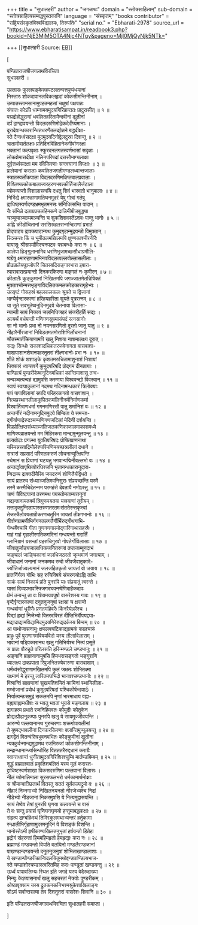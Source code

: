 +++
title = "सुधालहरी"
author = "जगन्नाथः"
domain = "स्तोत्रसाहित्यम्"
sub-domain = "स्तोत्रसाहित्यसम्बद्धपुस्तकानि"
language = "संस्कृतम्"
"books contributor" = "राष्ट्रियसंस्कृतविश्वविद्यालयः, तिरुपतिः"
"serial no." = "Ebharati-2978"
source_url = "https://www.ebharatisampat.in/readbook3.php?bookid=NjE3MjM5OTA4Njc4NTgy&pageno=MjI0MjQyNjk5NTk="

+++
[[सुधालहरी	Source: [EB](https://www.ebharatisampat.in/readbook3.php?bookid=NjE3MjM5OTA4Njc4NTgy&pageno=MjI0MjQyNjk5NTk=)]]

\[













पण्डितराजश्रीजगन्नाथविरचिता  
सुधालहरी ।

उल्लासः फुल्लपङ्केरुहपटलतन्मत्तपुष्पंधयानां  
निस्तारः शोकदावानलविकलहृदां कोकसीमन्तिनीनाम्‌ ।  
उत्पातस्तामसानामुपहतमहसां चक्षुषां पक्षपातः  
संघातः कोऽपि धाम्नामयमुदयगिरिप्रान्ततः प्रादुरासीत्‌ ॥ १ ॥  
पद्मद्रोहोद्धुराणां धवलितहरितामैन्दवीनां द्युतीनां  
दर्पं द्राग्द्रावयन्तो विदलदरुणिमोद्रेकदेदीप्यमानाः ।  
दूरादेवान्धकारान्धितधरणैतलद्योतने बद्धदीक्षा-  
स्ते दैन्यध्वंसदक्षा मुदमुदयदिनोद्वेलदुस्रा दिशन्तु ॥ २ ॥  
त्रातामीवार्तलक्षाः प्रतिदिनविहितानेकगीर्वाणरक्षा  
भक्तानां कल्पवृक्षाः स्फुरदनलगतस्वर्णभासां सदृक्षाः ।  
लोकक्षेमात्तदीक्षा नलिनपरिषदां दत्तसौभाग्यलाक्षा  
दुर्वृत्तध्वंसदक्षा मम रविकिरणाः सन्त्वघानां विपक्षाः ॥ ३ ॥  
प्रालेयानां करालाः कवलितजगतीमण्डलध्वान्तजालाः  
स्त्रातस्वर्लोकपाला विदलदरुणिमक्षिप्तबालप्रवालाः ।  
विश्लिष्यत्कोकबालाज्वरहरणभवत्कीर्तिजालैर्जटाला  
व्योमव्याप्तौ विशालास्त्वयि दधतु शिवं भास्वतो भानुमालाः ॥ ४ ॥  
निर्भिद्ये क्ष्मारुहाणामतिघनमुदरं येषु गोत्रां गतेषु  
द्राधिष्ठस्वर्णदण्डभ्रमभृतमनसः संनिधित्सन्ति पादान्‌ ।  
यैः संभिन्ने दलाग्रप्रचलहिमकणे दाडिमीबीजबुद्ध्या  
चञ्चूचाञ्चल्यमञ्चन्ति च शुकशिशवस्तेंऽशवः पान्तु भानोः ॥ ५ ॥  
अह्नि क्रीडोचितानां सरसिरुहलसन्मन्दिराणां प्रभाते  
प्रोद्घाट्य द्राक्कपाटान्यथ कुमुदगृहान्मुद्रयन्तो विमुक्तान्‌ ।  
सिञ्चन्तः किं च भूमीतलमखिलमपि क्षुण्णकाश्मीरनीरैः  
पायासुः श्रीसपर्याविरचनपटवः पद्मबन्धोः करा नः ॥ ६ ॥  
आलेपा हिङ्गुलानामिव धरणिभुजामच्छसौधाग्रमौलि-  
ष्वग्रेषु क्ष्मारुहाणामभिनवविदलत्पल्लवोल्लासलीलाः ।  
प्रौढप्रालेयपुञ्जोपरि चितस्वदिराङ्गारभारा इवारा-  
त्पारावारात्प्रयान्तो दिनकरकिरणा मङ्गलं नः कृषीरन्‌ ॥ ७ ॥  
कीलालैः कुङ्कुमानां निखिलमपि जगज्जालमेतन्निषिक्तं  
मुक्ताश्चोन्मत्तभृङ्गाविदलितकमलक्रोडकारागृहेभ्यः ।  
उत्सृष्टं गोसहस्रं बहलकलकलः श्रूयते च द्विजानां  
भाग्यैर्वृन्दारकाणां हरिहयहरिता सूयते पुत्ररत्नम्‌ ॥ ८ ॥  
या सूते सवभूतेष्वनुदिनमुदये चेतनाया विलासा-  
न्यान्ती सायं निकायं जलनिधिजठरं संजरीहर्ति सद्यः ।  
अत्यर्थं वर्धयन्ती मणिगणसुषमासंपदं रत्नसानोः  
सा नो भानोः प्रभा नो नयनसरणितो दूरतो जातु यातु ॥ ९ ॥  
नीहारैर्नीरजानां निबिडतमतमोराशिभिर्लोचनानां  
श्रौतस्मार्तक्रियाणामपि खलु निशया नाशमालक्ष्य दूरात्‌ ।  
सद्यः सिन्धोः सकाशादधिकतरजवेनागता वासवाशा-  
माशापाशानशेषानपहरतुतरां तीक्ष्णभानोः प्रभा नः ॥ १० ॥  
शीते शोकं शशाङ्के कृशतमरुचितामाशुनाशं निशायां  
धिक्कारं ध्वान्तवर्गे कुमुदपरिषदि प्रोद्गमं दीनतायाः ।  
पाण्डित्यं पुण्डरीकेष्वनुदिनमधिकां कान्तिमाशासु तन्व-  
न्नन्वञ्चत्यन्वहं द्यामुषसि करुणया विश्ववन्द्यो विवस्वान्‌ ॥ ११ ॥  
स्वापं स्वापाकुलानां गदमथ गदिनामन्धकारं त्रिलोक्याः  
पापं पापाविलानां सपदि परिहरन्नागतो वासवाशाम्‌ ।  
नित्यप्रस्थानलीलाकुपितकमलिनीनर्मनिर्माणकर्मा  
विश्वार्तित्राणधर्मा गगनमणिरसौ पातु शर्मानिशं वः ॥ १२ ॥  
अन्तर्नीरं नदीनामनुदिनमुदये बिम्बिता ये समन्ता-  
द्गीर्वाणाद्रेरुदञ्चन्मणिगणजटिलां मेदिनीं दर्शयन्ति ।  
विप्रप्रोत्क्षिप्तसंध्याञ्जलिजलकणिकाजालमाकाशमध्ये  
माणिक्यव्रातयन्तो मम मिहिरकरा मान्द्यमुन्मूलयन्तु ॥ १३ ॥  
प्रत्यग्रोढाः प्रगल्भा युवतिपरिषदः प्रोषितप्राणनाथा  
यस्मिन्नस्ताद्रिमौलेरुपरिमणिमयच्छत्रलीलां दधाने ।  
सत्रासं सप्रसादं परिणतकरुणं लोचनान्युत्क्षिपन्ति  
स्थेमानं स प्रियाणां घटयतु भगवान्पद्मिनीवल्लभो वः ॥ १४ ॥  
अन्तर्द्यावापृथिव्योरधिरजनि भृतानन्धकारानुदारा-  
न्विद्राव्य द्राक्तदीयैरिव जयदरुणं शोणितैर्यद्विधते ।  
सायं प्रातश्च संध्याञ्जलिमवनिसुराः संप्रयच्छन्ति यस्मै  
तस्मै कस्मैचिदेतन्मम परमहंसे देवतायै नमोऽस्तु ॥ १५ ॥  
त्राणं त्रैविष्टपानां तरणमथ पयस्तोमताम्यत्तनूनां  
नद्यन्तानामतर्क्यं त्रिगुणमयतया यत्त्रयाणां तुरीयम्‌ ।  
तत्तादृक्तुन्दिलायास्तरुणतरतमःसंततेरन्तकृत्त्वां  
तेजस्त्रैलोक्यताम्रीकरणचतुरिम त्रायतां तीक्ष्णभानोः ॥ १६ ॥  
गीर्वाणग्रामणीभिर्गगनतलगतैर्गीर्भिरुद्गीथगाभि-  
र्गन्धर्वैश्चापि गीता गुणगणगारमोद्गारिगाथासहस्रैः ।  
गाहं गाहं गृहालीरगतिकगदिनां गन्धयन्तो गदार्तिं  
ग्लानिग्रामं ग्रसन्तां ग्रहरुचिगुरवो गोपतेर्गोविलासाः ॥ १७ ॥  
जीवातुर्जाड्यजालाधिकजनितरुजां तप्तजाम्बूनदाभं  
जङ्घालं जाङ्घिकानां जलधिजठरतो जृम्भमाणं जगत्याम्‌ ।  
जीवाधानं जनानां जनकमथ रुचो जीवजैवातृकादे-  
र्ज्योतिर्जाज्वल्यमानं जलजहितकृतो जायतां वो जयाय ॥ १८ ॥  
प्रातर्निर्गत्य गोभिः सह रुचिविषये संचरन्त्योऽह्नि ताभिः  
साकं सायं निकायं प्रति पुनरपि याः संप्रयातुं त्वरन्ते ।  
यासां दिव्यप्रभावस्त्रिजगदघवनश्रेणिदाहैकदावः  
क्षेमं तन्वन्तु ता वः शिवमयवपुषो वासरेशस्य गावः ॥ १९ ॥  
वृन्दैर्वृन्दारकाणां दनुतनुजनुषां रक्षसां च क्षपान्ते  
गन्धर्वाणां धुरीणैः प्रणतमहिवरैः किंनरैर्यन्नरैश्च ।  
विद्यां हृद्यां निजेभ्यो वितरदविरतं दीप्तिभिर्दीपयद्द्या-  
मद्यादाद्यामविद्यामिदमुदयगिरेरुद्यदर्कस्य बिम्बम्‌ ॥ २० ॥  
आ पाथोजासनायुः क्षणलवघटिकाद्यात्मकं कालचक्रं  
प्राहुः पूर्वे पुराणागमविषयविदो यस्य लीलाविलासम्‌ ।  
भावानां षड्विकारानथ खलु गतिभिर्यश्च नित्यं प्रसूते  
स प्रातः पौरुहूते परिलसति हरिन्मण्डले चण्डभानुः ॥ २१ ॥  
अङ्गानि ब्राह्मणानामुषसि हिमभरासङ्गतो भङ्गुराणि  
व्यालक्ष्य द्राक्प्रपाता रिपुजनितरुषेवारुणा वासवाशाम्‌ ।  
धर्मध्वंसोद्धुराणामखिलमपि कुलं जक्षतः शोभितक्ष्मा  
यक्ष्माणं मे हरन्तु त्वरितमघभिदो भानवश्चण्डभानोः ॥ २२ ॥  
विश्रान्तिं ब्राह्मणानां सुखमतिशयितं कामिनां स्थायिलीला-  
मम्भोजानां प्रबोधं कुमुदपरिषदां यश्चिकीर्षन्दयार्द्रः ।  
निर्यात्यन्तःसमुद्रं सकलमपि नृणां भारमाधाय वह्ना-  
वह्नायाह्नामधीशः स भवतु भवतां भूयसे मङ्गलाय ॥ २३ ॥  
द्रागाहत्य प्रभाते रजनिहिमवतः कौमुदीः कौतुकेन  
प्रोद्यत्प्रौढानुकम्पाः पुनरपि खलु ये सायमुज्जीवयन्ति ।  
आरुण्ये पल्लवानामथ गुरुचरणाः शक्रगोपावलीनां  
ते युष्मद्भावलीनां दिनकरकिरणाः क्लान्तिमुन्मूलयन्तु ॥ २४ ॥  
द्रागद्वैतं वितन्वंस्त्रिभुवनमभितः कौङ्कुमीनां द्युतीनां  
न्यक्कुर्वन्मान्द्यमुद्रामथ रजनिरुजां कोकसीमन्तिनीनाम्‌ ।  
तन्द्रान्धानान्ध्यसिन्धोरिह वितततरैरुद्दधानं कराग्रैः  
स्वान्तध्वान्तं धुनीतामुदयगिरिशिरश्चुम्बि मार्तण्डबिम्बम्‌ ॥ २५ ॥  
शुद्धं ब्रह्मालवालं प्रकृतिशबलितं यस्य मूलं करास्त-  
द्द्राधिष्टस्वर्णशाखा विकसदरुणिमा पल्लवानां विलासः ।  
नीलं व्योमालिमाला सुरसफलभरो धर्मकामार्थमोक्षाः  
स श्रीमान्वाञ्छितार्थं वितरतु सततं सूर्यकल्पद्रुमो वः ॥ २६ ॥  
नीहारं निम्नगाभ्यो निखिलनयनतो नीरजेभ्यश्च निद्रां  
नीडेभ्यो नीडजानां निकरमुषसि ये नित्यमुद्वासयन्ति ।  
सायं तेष्वेव तेषां पुनरपि घृणया कल्पयन्ते च वासं  
ते वः सन्तु प्रयासं घृणिघनघृणयो हन्तुमाबद्धकक्षाः ॥ २७ ॥  
संहृत्य द्राग्बहिःस्थं तिमिरकुलमथाभ्यन्तरं हर्तुकामा  
रन्ध्रालीभिर्गृहाणामुदरमनुदिनं ये विशङ्कं विशन्ति ।  
भानोस्तेऽमी हृषीकाण्यखिलतनुभृतां हर्षयन्तो हितेहा  
हृद्रोगं संहरन्तां हिममहिमहृतो हेमहृद्याः करा नः ॥ २८ ॥  
ब्रह्माण्डं मण्डयन्तो वियति वलयिनो मण्डलैरण्डजानां  
पाखण्डान्दण्डयन्तो दनुतनुजनुषां शोभिताखण्डालाशाः ।  
ये खण्डान्पौण्डरीकान्विदलयितुमथोद्दण्डपाण्डित्यभाज-  
स्ते चण्डांशोरचण्डास्त्वरितमिह कराः पाण्डुतां खण्डयन्तु ॥ २९ ॥  
ऊर्ध्वं पापावलिभ्यः स्थित इति जगदे यस्य वेदैरुदाख्या  
निन्युः केऽप्यासनार्थं खलु सहचरतां नेत्रयोः पुण्डरीकम्‌ ।  
ओष्ठावृक्साम यस्य द्रुतकनकनिभश्मश्रुकेशाखिलाङ्गः  
सोऽयं सर्वान्तरात्मा तव दिशतुतरां वासरेशः शिवानि ॥ ३० ॥

इति पण्डितराजश्रीजगन्नाथविरचिता सुधालहरी समाप्ता ।










\]

